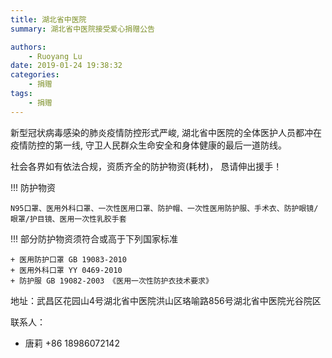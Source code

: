 ```yaml
---
title: 湖北省中医院
summary: 湖北省中医院接受爱心捐赠公告

authors:
    - Ruoyang Lu
date: 2019-01-24 19:38:32
categories: 
    - 捐赠
tags:
    - 捐赠
---
```



新型冠状病毒感染的肺炎疫情防控形式严峻, 湖北省中医院的全体医护人员都冲在疫情防控的第一线, 守卫人民群众生命安全和身体健康的最后一道防线。


社会各界如有依法合规，资质齐全的防护物资(耗材)， 恳请伸出援手！

!!! 防护物资

    N95口罩、医用外科口罩、一次性医用口罩、防护帽、一次性医用防护服、手术衣、防护眼镜/眼罩/护目镜、医用一次性乳胶手套

!!! 部分防护物资须符合或高于下列国家标准

    + 医用防护口罩 GB 19083-2010
    + 医用外科口罩 YY 0469-2010
    + 防护服 GB 19082-2003 《医用一次性防护衣技术要求》

地址：武昌区花园山4号湖北省中医院洪山区珞喻路856号湖北省中医院光谷院区


联系人：

+ 唐莉 +86 18986072142
